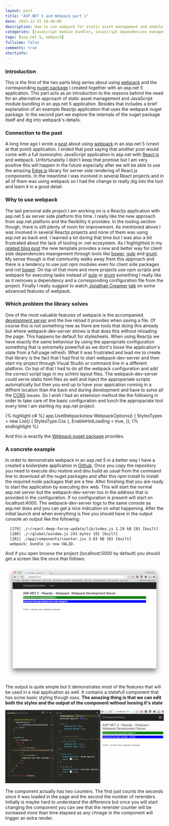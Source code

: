 ```yaml
---
layout: post
title: "ASP.NET 5 and Webpack part 1"
date: 2015-12-15 18:40:00
description: How to use webpack for static asset management and module bundling in an asp.net 5 application 
categories: [javascript module bundler, javascript dependencies management, css module bundler, css dependencies management]
tags: [asp.net 5, webpack]
fullview: false
comments: true
shortinfo: 
---
```


### Introduction
This is the first of the two parts blog series about using [webpack](webpack) and the corresponding [nuget package](nuget) I created together with an asp.net 5 application.
This part acts as an introduction to the reasons behind the need for an alternative approach of static asset management and JavaScript module bundling in an asp.net 5 application.
Besides that includes a brief explanation of an example Reactjs application that uses the webpack nuget package. In the second part we explore the internals of the nuget package itself and dig into webpack's details. 

### Connection to the past
A long time ago I wrote a [post](previous-post) about using [webpack](webpack)
in an asp.net 5 (vnext at that point) application. I ended that post saying that another post would come with a full isomorphic JavaScript application in asp.net with [React.js](react) and webpack.
Unfortunatelly I didn't keep that promise but I am very positive this will happen in the future especially after we will be able to use the amazing [Edge.js](edgejs) library for server side rendering of React.js components.
In the meantime I was involved in several React projects and in all of them was using webpack so I had the change to really dig into the tool and learn it in a good detail.

### Why to use webpack
The last personal side project I am working on is a Reactjs application with asp.net 5 as server side platform this time. I really like the new approach from asp.net platform and the flexibility it provides.
In the tooling section though, there is still plenty of room for improvement. As mentioned above I was involved in several Reactjs projects and none of them was using asp.net as back end. I learned a lot during that time
but I was also a bit frustrated about the lack of tooling in .net ecosystem. As I highlighted in my [related blog post](previous-post) the new template provides a new and better way for client side dependencies maangement
through tools like [bower](bower), [gulp](gulp) and [grunt](grunt). My sense though is that community walks away from this approach and there is a tendency to use just npm modules even for client side packages and not [bower](bower).
On top of that more and more projects use npm scripts and webpack for executing tasks instead of [gulp](gulp) or [grunt](grunt) something I really like as it removes a dependency and a corresponding configuration file from the project.
Finally I really suggest to watch [Jonathan Creamer](jonathan) [talk](talk) on some advanced features of webpack.

### Which problem the library solves
One of the most valuable features of webpack is the accompanied [development server](devserver) and the live reload it provides when saving a file.
Of course this is not something new as there are tools that doing this already but where webpack-dev-server shines is that does this without reloading the page.
This happens be default for stylesheets. When using Reactjs we have exactly the same behaviour by using the appropriate configuration something that is extremelly powerfull as we dont's loose the application's state from a full page refresh.
What it was frustrated and lead me to create that library is the fact that I had first to start webpack-dev-server and then start my project through Visual Studio or command line in a different platform.
On top of that I had to do all the webpack configuration and add the correct script tags in my schtml layout files. The webpack-dev-server could serve static html files as well and inject the approperiate scripts automatically
but then you end up to have your appication running in a diffrent location than the back end during development and have to solve all the [CORS](cors) issues.
So I wish I had an extension method like the following in order to take care of the basic configuration and lunch the appropariate tool every time I am starting my asp.net project.       

{% highlight c# %}
app.UseWebpack(new WebpackOptions() {
    StylesTypes = new List<StylesType>() {
        StylesType.Css
    },
    EnableHotLoading = true,
});	
{% endhighlight %}

And this is exactly the [Webpack nuget package](nuget) provides.

### A concrete example
In ordet to demonstrate webpack in an asp.net 5 in a better way I have a created a boilerplate application in [Github](project).
Once you copy the repository you need to execute dnu restore and dnu build as usual from the command line to download all the nuget packages and after this npm install to install the required node packages that are a few.
After finishing that you are ready to start the application by executing dnx web. This will start the normal asp.net server but the webpack-dev-server too in the address that is provided in the configuration.
If no configuration is present will start on localhost:4000. The webpack-dev-server logs to the same console as asp.net does and you can get a nice indication on what happening.
After the initial launch and when everything is fine you should have in the output console an output like the following:

```
  [279] ./~/react-deep-force-update/lib/index.js 1.29 kB {0} [built]
  [280] ./~/global/window.js 243 bytes {0} [built]
  [281] ./app/components/counter.jsx 3.63 kB {0} [built]
  webpack: bundle is now VALID.
```

And if you open browse the project (localhost:5000 by default) you should get a screen like the once that follows:

<div class="row">
   <div class="col-sm-6 col-sm-offset-3 col-md-4 col-md-offset-4">
        <a href="/assets/images/webpackBoilerplate.png" class="select node folder">
            <img src="/assets/images/webpackBoilerplate.png" alt="select node folder">      
        </a>
   </div>
</div>

The output is quite simple but it demonstrates most of the features that will be used in a real application as well. It contains a statefull component that has some basic styling though sass.
**The amazing thing is that we can edit both the styles and the output of the component without loosing it's state**

<div class="row">
   <div class="col-sm-6 col-sm-offset-3 col-md-4 col-md-offset-4">
        <a href="/assets/images/hotloading.gif" class="select node folder">
            <img src="/assets/images/hotloading.gif" alt="select node folder">      
        </a>
   </div>
</div>

The component actually has two counters. The first just counts the seconds since it was loaded in the page and the second the number of rerenders. Initially is maybe hard to understand the difference but once you will start
changing the component you can see that the rerender counter will be increased more than time elapsed as any chnage in the component will trigger an extra render.



[webpack]: http://webpack.github.io/
[nuget]: https://www.nuget.org/packages/Webpack/
[previous-post]: http://xabikos.com/javascript%20module%20bundler/javascript%20dependencies%20management/css%20module%20bundler/css%20dependencies%20management/2015/05/17/asp.net-vnext-with-webpack.html
[react]: http://facebook.github.io/react/
[edgejs]: http://tjanczuk.github.io/edge/#/
[bower]: http://bower.io
[gulp]: http://gulpjs.com
[grunt]: http://gruntjs.com
[devserver]: https://webpack.github.io/docs/webpack-dev-server.html
[cors]: https://en.wikipedia.org/wiki/Cross-origin_resource_sharing
[jonathan]: https://twitter.com/jcreamer898
[talk]: https://www.youtube.com/watch?v=MzVFrIAwwS8
[project]: https://github.com/xabikos/aspnet5-react-webpack-boilerplate
